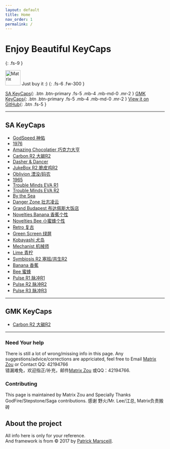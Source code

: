 ```yaml
---
layout: default
title: Home
nav_order: 1
permalink: /
---
```



# Enjoy Beautiful KeyCaps 
{: .fs-9 }

<img src="{{ 'assets/images/avatar.jpg' | relative_url }}" alt="Matrix" height="48" width="48"> Just buy it :) 
{: .fs-6 .fw-300 }

[SA KeyCaps](#sa-keycaps){: .btn .btn-primary .fs-5 .mb-4 .mb-md-0 .mr-2 } [GMK KeyCaps](#gmk-keycaps){: .btn .btn-primary .fs-5 .mb-4 .mb-md-0 .mr-2 } [View it on GitHub](https://github.com/pmarsceill/just-the-docs){: .btn .fs-5 }

---

## SA KeyCaps

* [GodSpeed 神佑](docs/sa-keycaps/GodSpeed/)
* [1976](docs/sa-keycaps/1976/)
* [Amazing Chocolatier 巧克力大亨](docs/sa-keycaps/Amazing-Chocolatier/)
* [Carbon R2 大碳R2](docs/sa-keycaps/Carbon-R2/)
* [Dasher & Dancer](docs/sa-keycaps/Dasher-Dancer/)
* [JukeBox R2 脆皮鸡R2](docs/sa-keycaps/JukeBox-R2/)
* [Oblivion 湮没/码农](docs/sa-keycaps/Oblivion/)  
* [1965](docs/sa-keycaps/1965/)  
* [Trouble Minds EVA R1](docs/sa-keycaps/EVA-R1/)  
* [Trouble Minds EVA R2](docs/sa-keycaps/EVA-R2/)  
* [By the Sea](docs/sa-keycaps/By-the-Sea/)  
* [Danger Zone 壮志凌云](docs/sa-keycaps/Danger-Zone/)  
* [Grand Budapest 布达佩斯大饭店](docs/sa-keycaps/Grand-Budapest/)  
* [Novelties Banana 香蕉个性](docs/sa-keycaps/Novelties-Banana/)  
* [Novelties Bee 小蜜蜂个性](docs/sa-keycaps/Novelties-Bee/)  
* [Retro 复古](docs/sa-keycaps/Retro/)  
* [Green Screen 绿屏](docs/sa-keycaps/Green-Screen/)  
* [Kobayashi 犬岛](docs/sa-keycaps/Kobayashi/)  
* [Mechanist 机械师](docs/sa-keycaps/Mechanist/)  
* [Lime 青柠](docs/sa-keycaps/Lime/)  
* [Symbiosis R2 塞班/共生R2](docs/sa-keycaps/Symbiosis-R2/)  
* [Banana 香蕉](docs/sa-keycaps/Banana/)  
* [Bee 蜜蜂](docs/sa-keycaps/Bee/)  
* [Pulse R1 脉冲R1](docs/sa-keycaps/Pulse-R1/)  
* [Pulse R2 脉冲R2](docs/sa-keycaps/Pulse-R2/)  
* [Pulse R3 脉冲R3](docs/sa-keycaps/Pulse-R3/)  

---

## GMK KeyCaps

* [Carbon R2 大碳R2](docs/gmk-keycaps/Carbon-R2/)

---

### Need Your help

There is still a lot of wrong/missing info in this page. Any suggestions/advice/corrections are appriciated, feel free to Email <a href="mailto:matrix.zj@gmail.com">Matrix Zou</a> or Contact QQ: 42194766  
错漏难免，欢迎指正/补充，邮件<a href="mailto:matrix.zj@gmail.com">Matrix Zou</a> 或QQ：42194766.

### Contributing

This page is maintained by Matrix Zou and Specially Thanks GodFire/Stepstone/Saga contributions.
感谢 野火/Mr. Lee/江总, Matrix负责搬砖

## About the project

All info here is only for your reference.  
And framework is from &copy; 2017 by [Patrick Marsceill](http://patrickmarsceill.com).
